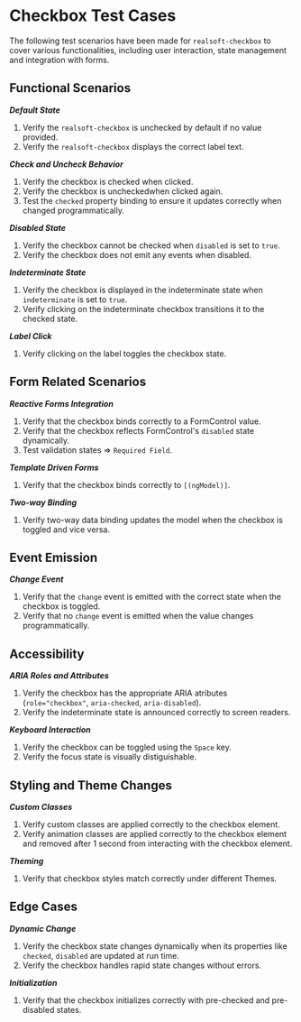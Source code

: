 

# Checkbox Test Cases 

The following test scenarios have been made for `realsoft-checkbox` to cover various functionalities, including user interaction, state management and integration with forms. 

## Functional Scenarios 

***Default State***

1. Verify the `realsoft-checkbox` is unchecked by default if no value provided. 
2. Verify the `realsoft-checkbox` displays the correct label text.

***Check and Uncheck Behavior***

1. Verify the checkbox is checked when clicked.
2. Verify the checkbox is uncheckedwhen clicked again.
3. Test the `checked` property binding to ensure it updates correctly when changed programmatically. 

***Disabled State***

1. Verify the checkbox cannot be checked when `disabled` is set to `true`.
2. Verify the checkbox does not emit any events when disabled.

***Indeterminate State***

1. Verify the checkbox is displayed in the indeterminate state when `indeterminate` is set to `true`.
2. Verify clicking on the indeterminate checkbox transitions it to the checked state.

***Label Click***

1. Verify clicking on the label toggles the checkbox state. 

## Form Related Scenarios 

***Reactive Forms Integration***

1. Verify that the checkbox binds correctly to a FormControl value.
2. Verify that the checkbox reflects FormControl's `disabled` state dynamically. 
3. Test validation states => `Required Field`. 

***Template Driven Forms***

1. Verify that the checkbox binds correctly to `[(ngModel)]`.


***Two-way Binding***

1. Verify two-way data binding updates the model when the checkbox is toggled and vice versa. 


## Event Emission 

***Change Event***

1. Verify that the `change` event is emitted with the correct state when the checkbox is toggled.
2. Verify that no `change` event is emitted when the value changes programmatically. 


## Accessibility 

***ARIA Roles and Attributes***

1. Verify the checkbox has the appropriate ARIA atributes (`role="checkbox"`, `aria-checked`, `aria-disabled`). 
2. Verify the indeterminate state is announced correctly to screen readers. 


***Keyboard Interaction***

1. Verify the checkbox can be toggled using the `Space` key. 
2. Verify the focus state is visually distiguishable. 


## Styling and Theme Changes 

***Custom Classes***

1. Verify custom classes are applied correctly to the checkbox element. 
2. Verify animation classes are applied correctly to the checkbox element and removed after 1 second from interacting with the checkbox element. 


***Theming***

1. Verify that checkbox styles match correctly under different Themes. 

## Edge Cases 

***Dynamic Change***

1. Verify the checkbox state changes dynamically when its properties like `checked`, `disabled` are updated at run time. 
2. Verify the checkbox handles rapid state changes without errors. 


***Initialization***

1. Verify that the checkbox initializes correctly with pre-checked and pre-disabled states. 



